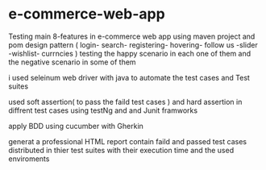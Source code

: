# e-commerce-web-app
Testing main 8-features in e-commerce web app using maven project and pom design pattern 
( login- search- registering- hovering- follow us -slider -wishlist- currncies )
testing the happy scenario in each one of them and the negative scenario in some of them 

i used seleinum web driver with java to automate the test cases and Test suites

used soft assertion( to pass the faild test cases ) and hard assertion in diffrent test cases using testNg and and Junit framworks 

apply BDD using cucumber with Gherkin

generat a professional HTML report contain faild and passed test cases distributed in thier test suites   with their execution time and the  used enviroments 
